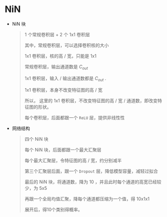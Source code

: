 # NiN

- NiN 块
  
  > 1 个常规卷积层 + 2 个 1x1 卷积层
  > 
  > 其中，常规卷积层，可以选择卷积核的大小
  > 
  > 1x1 卷积层，核的高 / 宽，只能是 1x1
  > 
  > 常规卷积层，输出通道数是 $C_{out}$ 
  > 
  > 1x1 卷积层，输入 / 输出通道数都是 $C_{out}$ .
  > 
  > 1x1 卷积层，本身不改变特征图的高 / 宽
  > 
  > 所以， 这里的 1x1 卷积层，不改变特征图的高 / 宽 / 通道数，即改变特征图的形状。
  > 
  > 每个卷积层，后面都跟一个 `ReLU` 层，提供非线性性

- 网络结构
  
  > 四个 NiN 块
  > 
  > 每个 NiN 块，后面都跟一个最大汇聚层
  > 
  > 每个最大汇聚层，令特征图的高 / 宽，约分别减半
  > 
  > 第三个汇聚层后面，跟一个 `Dropout` 层，降低模型容量，减轻过拟合
  > 
  > 最后的 NiN 块，将通道数，降为 10 ，并且此时每个通道的高宽已经较少，为 5x5
  > 
  > 再跟一个全局均值汇聚，降每个通道都压缩为一个值，得 10x1x1 
  > 
  > 展开后，得10个类别得概率。
